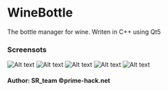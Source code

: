 # WineBottle
The bottle manager for wine.
Writen in C++ using Qt5

### Screensots
![Alt text](https://i.imgur.com/HFlbJYf.png)
![Alt text](https://i.imgur.com/oGonpl4.png)
![Alt text](https://i.imgur.com/05FMQ1K.png)
![Alt text](https://i.imgur.com/POJPGGa.png)
![Alt text](https://i.imgur.com/pq5Pj4L.png)


#### Author: SR_team ©prime-hack.net
